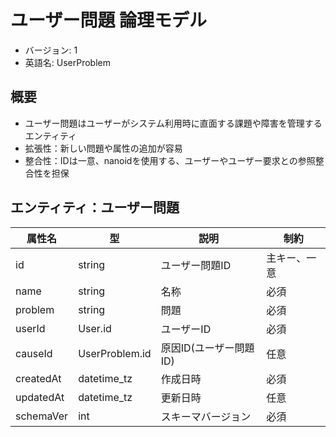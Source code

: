 # ユーザー問題 論理モデル

- バージョン: 1
- 英語名: UserProblem

## 概要

- ユーザー問題はユーザーがシステム利用時に直面する課題や障害を管理するエンティティ
- 拡張性：新しい問題や属性の追加が容易
- 整合性：IDは一意、nanoidを使用する、ユーザーやユーザー要求との参照整合性を担保

## エンティティ：ユーザー問題

| 属性名    | 型             | 説明                   | 制約         |
| --------- | -------------- | ---------------------- | ------------ |
| id        | string         | ユーザー問題ID         | 主キー、一意 |
| name      | string         | 名称                   | 必須         |
| problem   | string         | 問題                   | 必須         |
| userId    | User.id        | ユーザーID             | 必須         |
| causeId   | UserProblem.id | 原因ID(ユーザー問題ID) | 任意         |
| createdAt | datetime_tz    | 作成日時               | 必須         |
| updatedAt | datetime_tz    | 更新日時               | 任意         |
| schemaVer | int            | スキーマバージョン     | 必須         |
